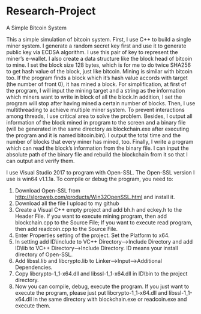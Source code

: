 # Research-Project
A Simple Bitcoin System

This a simple simulation of bitcoin system.
First, I use C++ to build a single miner system. I generate a random secret key first and use it to generate public key via ECDSA algorithm. I use this pair of key to represent the miner’s e-wallet. I also create a data structure like the block head of bitcoin to mine. I set the block size 128 bytes, which is for me to do twice SHA256 to get hash value of the block, just like bitcoin. Mining is similar with bitcoin too. If the program finds a block which it’s hash value accords with target (the number of front 0), it has mined a block. For simplification, at first of the program, I will input the mining target and a string as the information which miners want to write in block of all the block.In addition, I set the program will stop after having mined a certain number of blocks.
Then, I use multithreading to achieve multiple miner system. To prevent interactions among threads, I use critical area to solve the problem. Besides, I output all information of the block mined in program to the screen and a binary file (will be generated in the same directory as blockchain.exe after executing the program and it is named bitcoin.bin). I output the total time and the number of blocks that every miner has mined, too.
Finally, I write a program which can read the block’s information from the binary file. I can input the absolute path of the binary file and rebuild the blockchain from it so that I can output and verify them.
 
 
 
I use Visual Studio 2017 to program with Open-SSL. The Open-SSL version I use is win64 v1.1.1a.
To compile or debug the program, you need to:
1.	Download Open-SSL from http://slproweb.com/products/Win32OpenSSL.html and install it.
2.	Download all the file I upload to my github
3.	Create a Visual C++ empty project and add bh.h and eckey.h to the Header File. If you want to execute mining program, then add blockchain.cpp to the Source File; If you want to execute read program, then add readcoin.cpp to the Source File.
4.	Enter Properties setting of the project.  Set the Platform to x64.
5.	In setting add ID\include to VC++ Directory-->Include Directory and add ID\lib to VC++ Directory-->Include Directory. ID means your install directory of Open-SSL.
6.	Add libssl.lib and libcrypto.lib to Linker-->Input-->Additional Dependencies.
7.	Copy libcrypto-1_1-x64.dll and libssl-1_1-x64.dll in ID\bin to the project directory.
8.	Now you can compile, debug, execute the program.
If you just want to execute the program, please just put libcrypto-1_1-x64.dll and libssl-1_1-x64.dll in the same directory with blockchain.exe or readcoin.exe and execute them.
